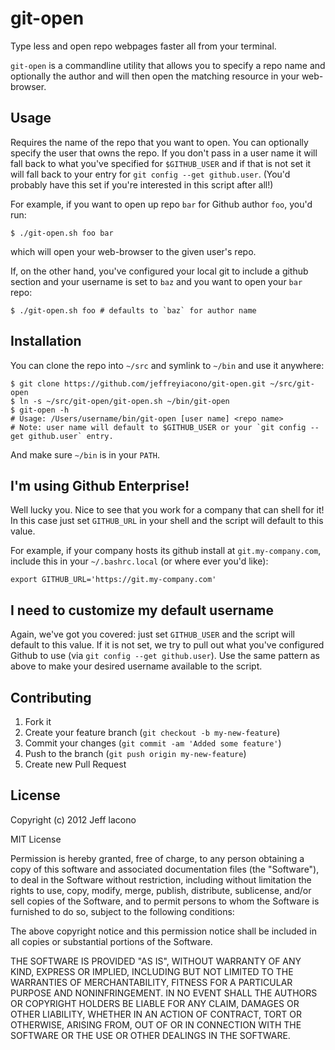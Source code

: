 # git-open

Type less and open repo webpages faster all from your terminal.

`git-open` is a commandline utility that allows you to specify a repo name
and optionally the author and will then open the matching resource in your
web-browser.

## Usage

Requires the name of the repo that you want to open. You can optionally specify
the user that owns the repo. If you don't pass in a user name it will fall back
to what you've specified for `$GITHUB_USER` and if that is not set it will fall
back to your entry for `git config --get github.user`. (You'd probably have this
set if you're interested in this script after all!)

For example, if you want to open up repo `bar` for Github author `foo`, you'd run:

    $ ./git-open.sh foo bar

which will open your web-browser to the given user's repo.

If, on the other hand, you've configured your local git to include a github
section and your username is set to `baz` and you want to open your `bar` repo:

    $ ./git-open.sh foo # defaults to `baz` for author name

## Installation

You can clone the repo into `~/src` and symlink to `~/bin` and use it anywhere:

    $ git clone https://github.com/jeffreyiacono/git-open.git ~/src/git-open
    $ ln -s ~/src/git-open/git-open.sh ~/bin/git-open
    $ git-open -h
    # Usage: /Users/username/bin/git-open [user name] <repo name>
    # Note: user name will default to $GITHUB_USER or your `git config --get github.user` entry.

And make sure `~/bin` is in your `PATH`.

## I'm using Github Enterprise!

Well lucky you. Nice to see that you work for a company that can shell for it!
In this case just set `GITHUB_URL` in your shell and the script will default to
this value.

For example, if your company hosts its github install at `git.my-company.com`,
include this in your `~/.bashrc.local` (or where ever you'd like):

    export GITHUB_URL='https://git.my-company.com'

## I need to customize my default username

Again, we've got you covered: just set `GITHUB_USER` and the script will default
to this value. If it is not set, we try to pull out what you've configured
Github to use (via `git config --get github.user`). Use the same pattern as
above to make your desired username available to the script.

## Contributing

1. Fork it
2. Create your feature branch (`git checkout -b my-new-feature`)
3. Commit your changes (`git commit -am 'Added some feature'`)
4. Push to the branch (`git push origin my-new-feature`)
5. Create new Pull Request

## License

Copyright (c) 2012 Jeff Iacono

MIT License

Permission is hereby granted, free of charge, to any person obtaining
a copy of this software and associated documentation files (the
"Software"), to deal in the Software without restriction, including
without limitation the rights to use, copy, modify, merge, publish,
distribute, sublicense, and/or sell copies of the Software, and to
permit persons to whom the Software is furnished to do so, subject to
the following conditions:

The above copyright notice and this permission notice shall be
included in all copies or substantial portions of the Software.

THE SOFTWARE IS PROVIDED "AS IS", WITHOUT WARRANTY OF ANY KIND,
EXPRESS OR IMPLIED, INCLUDING BUT NOT LIMITED TO THE WARRANTIES OF
MERCHANTABILITY, FITNESS FOR A PARTICULAR PURPOSE AND
NONINFRINGEMENT. IN NO EVENT SHALL THE AUTHORS OR COPYRIGHT HOLDERS BE
LIABLE FOR ANY CLAIM, DAMAGES OR OTHER LIABILITY, WHETHER IN AN ACTION
OF CONTRACT, TORT OR OTHERWISE, ARISING FROM, OUT OF OR IN CONNECTION
WITH THE SOFTWARE OR THE USE OR OTHER DEALINGS IN THE SOFTWARE.
